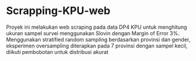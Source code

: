# Scrapping-KPU-web
Proyek ini melakukan web scraping pada data DP4 KPU untuk menghitung ukuran sampel survei menggunakan Slovin dengan Margin of Error 3%. Menggunakan stratified random sampling berdasarkan provinsi dan gender, eksperimen oversampling diterapkan pada 7 provinsi dengan sampel kecil, diikuti pembobotan untuk distribusi akurat
